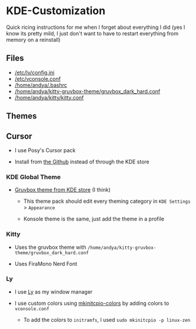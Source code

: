 # KDE-Customization

Quick ricing instructions for me when I forget about everything I did (yes I know its pretty mild, I just don't want to have to restart everything from memory on a reinstall)

## Files

- [/etc/ly/config.ini](config.ini)
- [/etc/vconsole.conf](vconsole.conf)
- [/home/andya/.bashrc](.bashrc)
- [/home/andya/kitty-gruvbox-theme/gruvbox_dark_hard.conf](gruvbox_dark_hard.conf)
- [/home/andya/kitty/kitty.conf](kitty.conf)

## Themes

## Cursor

- I use Posy's Cursor pack

- Install from [the Github](https://github.com/simtrami/posy-improved-cursor-linux) instead of through the KDE store

### KDE Global Theme

- [Gruvbox theme from KDE store](https://store.kde.org/p/1327723) (I think)

  - This theme pack should edit every theming category in `KDE Settings` > `Appearance`

  - Konsole theme is the same, just add the theme in a profile

### Kitty

- Uses the gruvbox theme with `/home/andya/kitty-gruvbox-theme/gruvbox_dark_hard.conf`

- Uses FiraMono Nerd Font

### Ly

- I use [Ly](https://github.com/fairyglade/ly) as my window manager

- I use custom colors using [mkinitcpio-colors](https://github.com/evanpurkhiser/mkinitcpio-colors) by adding colors to `vconsole.conf`

  - To add the colors to `initramfs`, I used `sudo mkinitcpio -p linux-zen`